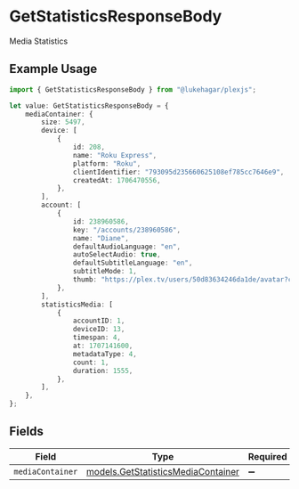 # GetStatisticsResponseBody

Media Statistics

## Example Usage

```typescript
import { GetStatisticsResponseBody } from "@lukehagar/plexjs";

let value: GetStatisticsResponseBody = {
    mediaContainer: {
        size: 5497,
        device: [
            {
                id: 208,
                name: "Roku Express",
                platform: "Roku",
                clientIdentifier: "793095d235660625108ef785cc7646e9",
                createdAt: 1706470556,
            },
        ],
        account: [
            {
                id: 238960586,
                key: "/accounts/238960586",
                name: "Diane",
                defaultAudioLanguage: "en",
                autoSelectAudio: true,
                defaultSubtitleLanguage: "en",
                subtitleMode: 1,
                thumb: "https://plex.tv/users/50d83634246da1de/avatar?c=1707110967",
            },
        ],
        statisticsMedia: [
            {
                accountID: 1,
                deviceID: 13,
                timespan: 4,
                at: 1707141600,
                metadataType: 4,
                count: 1,
                duration: 1555,
            },
        ],
    },
};
```

## Fields

| Field                                                                          | Type                                                                           | Required                                                                       | Description                                                                    |
| ------------------------------------------------------------------------------ | ------------------------------------------------------------------------------ | ------------------------------------------------------------------------------ | ------------------------------------------------------------------------------ |
| `mediaContainer`                                                               | [models.GetStatisticsMediaContainer](../models/getstatisticsmediacontainer.md) | :heavy_minus_sign:                                                             | N/A                                                                            |